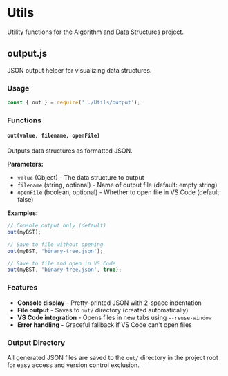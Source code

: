 # Utils

Utility functions for the Algorithm and Data Structures project.

## output.js

JSON output helper for visualizing data structures.

### Usage

```javascript
const { out } = require('../Utils/output');
```

### Functions

#### `out(value, filename, openFile)`

Outputs data structures as formatted JSON.

**Parameters:**
- `value` (Object) - The data structure to output
- `filename` (string, optional) - Name of output file (default: empty string)
- `openFile` (boolean, optional) - Whether to open file in VS Code (default: false)

**Examples:**

```javascript
// Console output only (default)
out(myBST);

// Save to file without opening
out(myBST, 'binary-tree.json');

// Save to file and open in VS Code
out(myBST, 'binary-tree.json', true);
```

### Features

- **Console display** - Pretty-printed JSON with 2-space indentation
- **File output** - Saves to `out/` directory (created automatically)
- **VS Code integration** - Opens files in new tabs using `--reuse-window`
- **Error handling** - Graceful fallback if VS Code can't open files

### Output Directory

All generated JSON files are saved to the `out/` directory in the project root for easy access and version control exclusion.